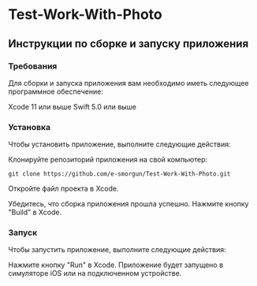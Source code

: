 # Test-Work-With-Photo


## Инструкции по сборке и запуску приложения

### Требования

Для сборки и запуска приложения вам необходимо иметь следующее программное обеспечение:

Xcode 11 или выше
Swift 5.0 или выше

### Установка

Чтобы установить приложение, выполните следующие действия:

Клонируйте репозиторий приложения на свой компьютер:

`git clone https://github.com/e-smorgun/Test-Work-With-Photo.git`

Откройте файл проекта в Xcode.

Убедитесь, что сборка приложения прошла успешно. Нажмите кнопку "Build" в Xcode.

### Запуск

Чтобы запустить приложение, выполните следующие действия:

Нажмите кнопку "Run" в Xcode.
Приложение будет запущено в симуляторе iOS или на подключенном устройстве.
